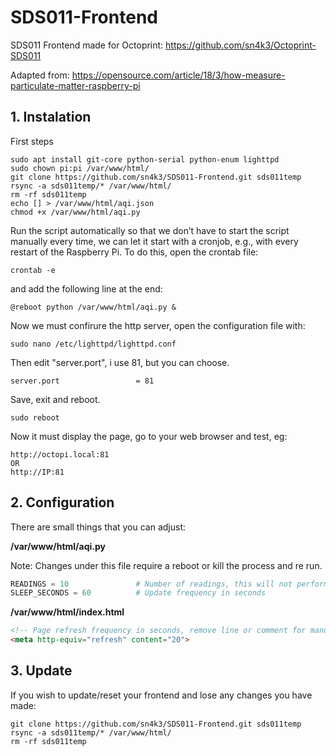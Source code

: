 # SDS011-Frontend
SDS011 Frontend made for Octoprint: https://github.com/sn4k3/Octoprint-SDS011

Adapted from: https://opensource.com/article/18/3/how-measure-particulate-matter-raspberry-pi

## 1. Instalation

First steps
 ```ssh
 sudo apt install git-core python-serial python-enum lighttpd
 sudo chown pi:pi /var/www/html/
 git clone https://github.com/sn4k3/SDS011-Frontend.git sds011temp 
 rsync -a sds011temp/* /var/www/html/
 rm -rf sds011temp
 echo [] > /var/www/html/aqi.json
 chmod +x /var/www/html/aqi.py
 ```
 
 Run the script automatically so that we don’t have to start the script manually every time, we can let it start with a cronjob, e.g., with every restart of the Raspberry Pi. To do this, open the crontab file:
 
 ``crontab -e``
 
 and add the following line at the end:
 
 ``@reboot python /var/www/html/aqi.py &``
 
 Now we must confirure the http server, open the configuration file with:
 
 ``sudo nano /etc/lighttpd/lighttpd.conf``
 
 Then edit "server.port", i use 81, but you can choose.
 
 ``server.port                 = 81``
 
 Save, exit and reboot.
 
 ``sudo reboot``
 
 Now it must display the page, go to your web browser and test, eg:
 
 ```
 http://octopi.local:81
 OR
 http://IP:81
 ```
 
 ## 2. Configuration
 
 There are small things that you can adjust:
 
 **/var/www/html/aqi.py**
 
 Note: Changes under this file require a reboot or kill the process and re run. 
 
````python
READINGS = 10               # Number of readings, this will not perform an AVG, only the last read will be used as value
SLEEP_SECONDS = 60          # Update frequency in seconds
````

**/var/www/html/index.html**

````html
<!-- Page refresh frequency in seconds, remove line or comment for manual refresh -->
<meta http-equiv="refresh" content="20">
````

## 3. Update

If you wish to update/reset your frontend and lose any changes you have made:

````ssh
git clone https://github.com/sn4k3/SDS011-Frontend.git sds011temp 
rsync -a sds011temp/* /var/www/html/
rm -rf sds011temp
````